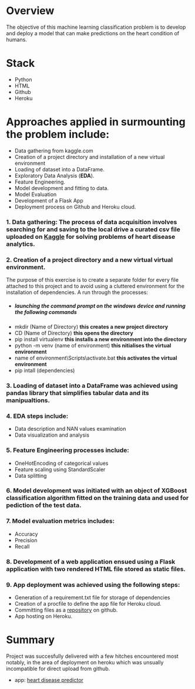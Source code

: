 # Overview
The objective of this machine learning classification problem is to develop and deploy a model that can make predictions on the heart condition of humans.
# Stack
- Python
- HTML
- Github
- Heroku

# Approaches applied in surmounting the problem include:
- Data gathering from kaggle.com
- Creation of a project directory and installation of a new virtual environment
- Loading of dataset into a DataFrame.
- Exploratory Data Analysis (**EDA**).
- Feature Engineering.
- Model development and fitting to data.
- Model Evaluation
- Development of a Flask App
- Deployment process on Github and Heroku cloud.

### 1. Data gathering: The process of data acquisition involves searching for and saving to the local drive a curated csv file uploaded on [Kaggle](kaggle.com) for solving problems of heart disease analytics.

### 2. Creation of a project directory and a new virtual virtual environment.
The purpose of this exercise is to create a separate folder for every file attached to this project and to avoid using a cluttered environment for the installation of dependencies.
A run through the processes:
- ##### launching the command prompt on the windows device and running the following commands
- mkdir (Name of Directory) **this creates a new project directory**
- CD (Name of Directory)    **this opens the directory**
- pip install virtualenv    **this installs a new environment into the directory**
- python -m venv (name of environment)    **this nitialises the virtual environment**
- name of environment\Scripts\activate.bat    **this activates the virtual environment**
- pip intall (dependencies)
### 3. Loading of dataset into a DataFrame was achieved using pandas library that simplifies tabular data and its manipualtions.
### 4. EDA steps include:
- Data description and NAN values examination
- Data visualization and analysis
### 5. Feature Engineering processes include:
- OneHotEncoding of categorical values
- Feature scaling using StandardScaler
- Data splitting
### 6. Model development was initiated with an object of XGBoost classification algorithm fitted on the training data and used for pediction of the test data.
### 7. Model evaluation metrics includes:
- Accuracy
- Precision
- Recall
### 8. Development of a web application ensued using a **Flask** application with two rendered **HTML** file stored as static files.
### 9. App deployment was achieved using the following steps:
- Generation of a requirement.txt file for storage of dependencies
- Creation of a procfile to define the app file for Heroku cloud.
- Committing files as a [repository](https://github.com/ChidexCJ/heart_flask_app) on github.
- App hosting on Heroku.
# Summary
Project was succesfully delivered with a few hitches encountered most notably, in the area of deployment on heroku which was unsually incompatible for direct upload from github.
- app: [heart disease predictor](app4heart.herokuapp.com)
